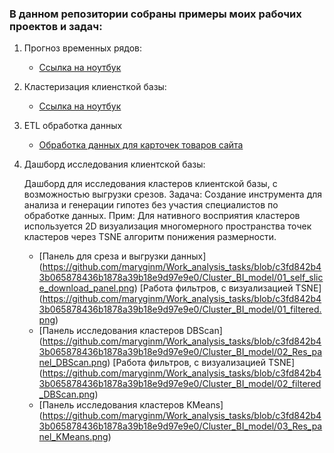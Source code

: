<h3>В данном репозитории собраны примеры моих рабочих проектов и задач:</h3>

1. Прогноз временных рядов:
   
   - [Ссылка на ноутбук](https://github.com/maryginm/Work_analysis_tasks/blob/c98f01f4da519a3c9fe60ab9f1902a6a28c24152/Forecast/SalesForecast.ipynb)
     
2. Кластеризация клиенсткой базы:
   - [Ссылка на ноутбук](https://github.com/maryginm/Work_analysis_tasks/blob/3fc2c8f1978461e3b0650555a556b5969f4e7c52/Clustering/01_%D0%9A%D0%BB%D0%B0%D1%81%D1%82%D0%B5%D1%80%D0%B8%D0%B7%D0%B0%D1%86%D0%B8%D1%8F%20%D0%BA%D0%BB%D0%B8%D0%B5%D0%BD%D1%82%D1%81%D0%BA%D0%BE%D0%B9%20%D0%B1%D0%B0%D0%B7%D1%8B%20%D0%BE%D1%84%D1%84%D0%BB%D0%B0%D0%B9%D0%BD%20%D1%82%D0%BE%D1%80%D0%B3%D0%BE%D0%B2%D0%BB%D0%B8.ipynb)
3. ETL обработка данных

   - [Обработка данных для карточек товаров сайта](https://github.com/maryginm/Work_analysis_tasks/blob/9fa33cfb7f36edc434887d446783a0bac298c361/ETL/01_ETL_regex_details.ipynb)
  
4. Дашборд исследования клиентской базы:

   Дашборд для исследования кластеров клиентской базы, с возможностью выгрузки срезов.
   Задача: Создание инструмента для анализа и генерации гипотез без участия специалистов по обработке данных.
   Прим: Для нативного восприятия кластеров используется 2D визуализация многомерного пространства точек кластеров через TSNE алгоритм понижения размерности.

   - [Панель для среза и выгрузки данных]
     (https://github.com/maryginm/Work_analysis_tasks/blob/c3fd842b43b065878436b1878a39b18e9d97e9e0/Cluster_BI_model/01_self_slice_download_panel.png)
     [Работа фильтров, с визуализацией TSNE]
     (https://github.com/maryginm/Work_analysis_tasks/blob/c3fd842b43b065878436b1878a39b18e9d97e9e0/Cluster_BI_model/01_filtered.png)
   - [Панель исследования кластеров DBScan]
     (https://github.com/maryginm/Work_analysis_tasks/blob/c3fd842b43b065878436b1878a39b18e9d97e9e0/Cluster_BI_model/02_Res_panel_DBScan.png)
     [Работа фильтров, с визуализацией TSNE]
     (https://github.com/maryginm/Work_analysis_tasks/blob/c3fd842b43b065878436b1878a39b18e9d97e9e0/Cluster_BI_model/02_filtered_DBScan.png)
   - [Панель исследования кластеров KMeans]
     (https://github.com/maryginm/Work_analysis_tasks/blob/c3fd842b43b065878436b1878a39b18e9d97e9e0/Cluster_BI_model/03_Res_panel_KMeans.png)

